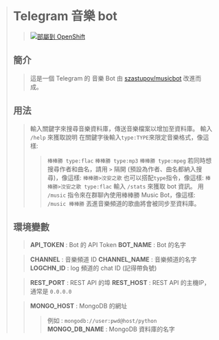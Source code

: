 ﻿># Telegram 音樂 bot
>>
>>[![部屬到 OpenShift](http://launch-shifter.rhcloud.com/launch/light/部屬到.svg)](https://openshift.redhat.com/app/console/application_type/custom?&cartridges[]=python-3.5&initial_git_url=https://github.com/rexx0520/Telegram-Music-Bot&name=Telegram%20Music%20Bot)
>
>## 簡介
>>
>>這是一個 Telegram 的 音樂 Bot
>>由 [szastupov/musicbot](//github.com/szastupov/musicbot) 改進而成。
>>
>>
>## 用法
>>
>>輸入關鍵字來搜尋音樂資料庫，傳送音樂檔案以增加至資料庫。
>>輸入 `/help` 來獲取說明
>>在關鍵字後輸入`type:TYPE`來限定音樂格式，像這樣:
>>>```棒棒勝 type:flac```
>>>```棒棒勝 type:mp3```
>>>```棒棒勝 type:mpeg```
>>若同時想搜尋作者和曲名，請用 `>` 隔開 (預設為作者、曲名都納入搜尋)，像這樣:
>>>```棒棒勝>洨安之歌```
>>也可以搭配`type`指令，像這樣:
>>>```棒棒勝>洨安之歌 type:flac```
>>輸入 `/stats` 來獲取 bot 資訊。
>>用 `/music` 指令來在群聊內使用棒棒勝 Music Bot，像這樣:
>>>```/music 棒棒勝```
>>丟進音樂頻道的歌曲將會被同步至資料庫。
>>
>>
>## 環境變數
>
>>**API_TOKEN** : Bot 的 API Token
>>**BOT_NAME** : Bot 的名字
>
>>**CHANNEL** : 音樂頻道 ID
>>**CHANNEL_NAME** : 音樂頻道的名字
>>**LOGCHN_ID** : log 頻道的 chat ID (記得帶負號)
>
>>**REST_PORT** : REST API 的埠
>>**REST_HOST** : REST API 的主機IP，通常是 `0.0.0.0`
>
>>**MONGO_HOST** : MongoDB 的網址
>>>例如 : `mongodb://user:pwd@host/python`
>>**MONGO_DB_NAME** : MongoDB 資料庫的名字
